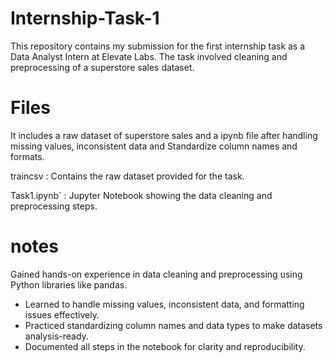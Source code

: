 # Internship-Task-1
This repository contains my submission for the first internship task as a Data Analyst Intern at Elevate Labs. The task involved cleaning and preprocessing of a superstore sales dataset.

# Files
It includes a raw dataset of superstore sales and a ipynb file after handling missing values, inconsistent data and Standardize column names and formats.

traincsv : Contains the raw dataset provided for the task.

Task1.ipynb` : Jupyter Notebook showing the data cleaning and preprocessing steps.

# notes 
Gained hands-on experience in data cleaning and preprocessing using Python libraries like pandas.  
- Learned to handle missing values, inconsistent data, and formatting issues effectively.  
- Practiced standardizing column names and data types to make datasets analysis-ready.  
- Documented all steps in the notebook for clarity and reproducibility.  
